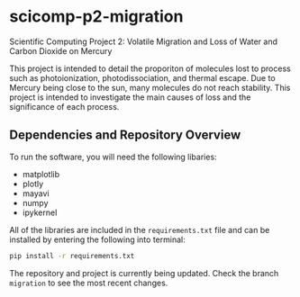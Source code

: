 # scicomp-p2-migration
Scientific Computing Project 2: Volatile Migration and Loss of Water and Carbon Dioxide on Mercury

This project is intended to detail the proporiton of molecules lost to process such as photoionization, photodissociation, and thermal escape. Due to Mercury being close to the sun, many molecules do not reach stability. This project is intended to investigate the main causes of loss and the significance of each process.

## Dependencies and Repository Overview
To run the software, you will need the following libaries:
* matplotlib
* plotly
* mayavi
* numpy
* ipykernel

All of the libraries are included in the `requirements.txt` file and can be installed by entering the following into terminal:

```bash
pip install -r requirements.txt
```

The repository and project is currently being updated. Check the branch `migration` to see the most recent changes.
